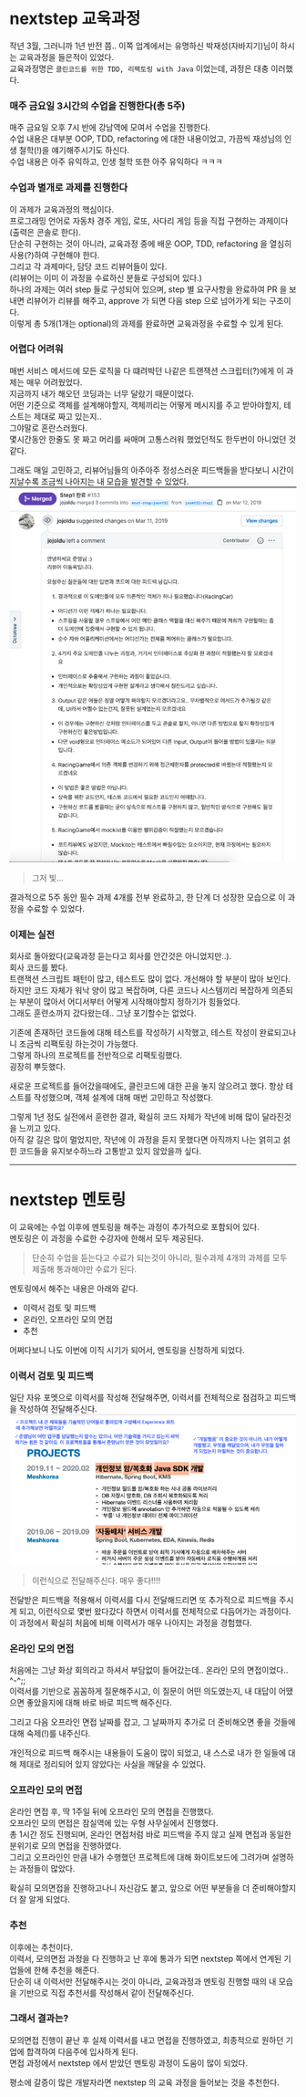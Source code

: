 # nextstep 교욱과정
작년 3월, 그러니까 1년 반전 쯤.. 이쪽 업계에서는 유명하신 박재성(자바지기)님이 하시는 교육과정을 들은적이 있었다.  
교육과정명은 `클린코드를 위한 TDD, 리팩토링 with Java` 이었는데, 과정은 대충 이러했다.  

### 매주 금요일 3시간의 수업을 진행한다(총 5주)
매주 금요일 오후 7시 반에 강남역에 모여서 수업을 진행한다.  
수업 내용은 대부분 OOP, TDD, refactoring 에 대한 내용이었고, 가끔씩 재성님의 인생 철학(!)을 얘기해주시기도 하신다.  
수업 내용은 아주 유익하고, 인생 철학 또한 아주 유익하다 ㅋㅋㅋ  

### 수업과 별개로 과제를 진행한다
이 과제가 교육과정의 핵심이다.  
프로그래밍 언어로 자동차 경주 게임, 로또, 사다리 게임 등을 직접 구현하는 과제이다(출력은 콘솔로 한다).  
단순히 구현하는 것이 아니라, 교육과정 중에 배운 OOP, TDD, refactoring 을 열심히 사용(?)하여 구현해야 한다.  
그리고 각 과제마다, 담당 코드 리뷰어들이 있다.  
(리뷰어는 이미 이 과정을 수료하신 분들로 구성되어 있다.)  
하나의 과제는 여러 step 들로 구성되어 있으며, step 별 요구사항을 완료하여 PR 을 보내면 리뷰어가 리뷰를 해주고, approve 가 되면 다음 step 으로 넘어가게 되는 구조이다.  
이렇게 총 5개(1개는 optional)의 과제를 완료하면 교육과정을 수료할 수 있게 된다.  

### 어렵다 어려워
매번 서비스 메서드에 모든 로직을 다 떄려박던 나같은 트랜잭션 스크립터(?)에게 이 과제는 매우 어려웠었다.  
지금까지 내가 해오던 코딩과는 너무 달랐기 때문이었다.  
어떤 기준으로 객체를 설계해야할지, 객체끼리는 어떻게 메시지를 주고 받아야할지, 테스트는 제대로 짜고 있는지..  
그야말로 혼란스러웠다.  
몇시간동안 한줄도 못 짜고 머리를 싸매며 고통스러워 했었던적도 한두번이 아니었던 것 같다.  

그래도 매일 고민하고, 리뷰어님들의 아주아주 정성스러운 피드백들을 받다보니 시간이 지날수록 조금씩 나아지는 내 모습을 발견할 수 있었다.  
![코드리뷰](/temp/nextstep1.png)  
> 그저 빛...  

결과적으로 5주 동안 필수 과제 4개를 전부 완료하고, 한 단계 더 성장한 모습으로 이 과정을 수료할 수 있었다.  

### 이제는 실전
회사로 돌아왔다(교육과정 듣는다고 회사를 안간것은 아니었지만..).  
회사 코드를 봤다.  
트랜잭션 스크립트 패턴이 많고, 테스트도 많이 없다. 개선해야 할 부분이 많아 보인다.  
하지만 코드 자체가 워낙 양이 많고 복잡하며, 다른 코드나 시스템끼리 복잡하게 의존되는 부분이 많아서 어디서부터 어떻게 시작해야할지 정하기가 힘들었다.  
그래도 훈련소까지 갔다왔는데.. 그냥 포기할수는 없었다.  

기존에 존재하던 코드들에 대해 테스트를 작성하기 시작했고, 테스트 작성이 완료되고나니 조금씩 리팩토링 하는것이 가능했다.  
그렇게 하나의 프로젝트를 전반적으로 리팩토링했다.  
굉장히 뿌듯했다.  

새로운 프로젝트를 들어갔을때에도, 클린코드에 대한 끈을 놓지 않으려고 했다.
항상 테스트를 작성했으며, 객체 설계에 대해 매번 고민하고 작성했다.  

그렇게 1년 정도 실전에서 훈련한 결과, 확실히 코드 자체가 작년에 비해 많이 달라진것을 느끼고 있다.  
아직 갈 길은 많이 멀었지만, 작년에 이 과정을 듣지 못했다면 아직까지 나는 얽히고 섥힌 코드들을 유지보수하느라 고통받고 있지 않았을까 싶다.

---

# nextstep 멘토링
이 교육에는 수업 이후에 멘토링을 해주는 과정이 추가적으로 포함되어 있다.  
멘토링은 이 과정을 수료한 수강자에 한해서 모두 제공된다.  
> 단순히 수업을 듣는다고 수료가 되는것이 아니라, 필수과제 4개의 과제를 모두 제출해 통과해야만 수료가 된다.  

멘토링에서 해주는 내용은 아래와 같다.  
- 이력서 검토 및 피드백
- 온라인, 오프라인 모의 면접
- 추천

어쩌다보니 나도 이번에 이직 시기가 되어서, 멘토링을 신청하게 되었다.  

### 이력서 검토 및 피드백
일단 자유 포멧으로 이력서를 작성해 전달해주면, 이력서를 전체적으로 점검하고 피드백을 작성하여 전달해주신다.  
![이력서 피드백](/temp/nextstep2.png)  
> 이런식으로 전달해주신다. 매우 좋다!!!!  

전달받은 피드백을 적용해서 이력서를 다시 전달해드리면 또 추가적으로 피드백을 주시게 되고, 이런식으로 몇번 왔다갔다 하면서 이력서를 전체적으로 다듬어가는 과정이다.  
이 과정에서 확실히 처음에 비해 이력서가 매우 나아지는 과정을 경험했다.  

### 온라인 모의 면접
처음에는 그냥 화상 회의라고 하셔서 부담없이 들어갔는데.. 온라인 모의 면접이었다.. ^-^;;  
이력서를 기반으로 꼼꼼하게 질문해주시고, 이 질문이 어떤 의도였는지, 내 대답이 어땠으면 좋았을지에 대해 바로 바로 피드백 해주신다.  

그리고 다음 오프라인 면접 날짜를 잡고, 그 날짜까지 추가로 더 준비해오면 좋을 것들에 대해 숙제(!)를 내주신다.  

개인적으로 피드백 해주시는 내용들이 도움이 많이 되었고, 내 스스로 내가 한 일들에 대해 제대로 정리되어 있지 않았다는 사실을 깨달을 수 있었다.  

### 오프라인 모의 면접
온라인 면접 후, 딱 1주일 뒤에 오프라인 모의 면접을 진행했다.  
오프라인 모의 면접은 잠실역에 있는 우형 사무실에서 진행했다.  
총 1시간 정도 진행되며, 온라인 면접처럼 바로 피드백을 주지 않고 실제 면접과 동일한 분위기로 모의 면접을 진행하였다.  
그리고 오프라인인 만큼 내가 수행했던 프로젝트에 대해 화이트보드에 그려가며 설명하는 과정들이 많았다.  

확실히 모의면접을 진행하고나니 자신감도 붙고, 앞으로 어떤 부분들을 더 준비해야할지 더 잘 알게 되었다.  

### 추천
이후에는 추천이다.  
이력서, 모의면접 과정을 다 진행하고 난 후에 통과가 되면 nextstep 쪽에서 연계된 기업들에 한해 추천을 해준다.  
단순히 내 이력서만 전달해주시는 것이 아니라, 교육과정과 멘토링 진행할 때의 내 모습을 기반으로 직접 추천서를 작성해서 같이 전달해주신다.  

### 그래서 결과는?
모의면접 진행이 끝난 후 실제 이력서를 내고 면접을 진행하였고, 최종적으로 원하던 기업에 합격하여 다음주에 입사하게 된다.  
면접 과정에서 nextstep 에서 받았던 멘토링 과정이 도움이 많이 되었다.  

평소에 갈증이 많은 개발자라면 nextstep 의 교육 과정을 들어보는 것을 추천한다.  
